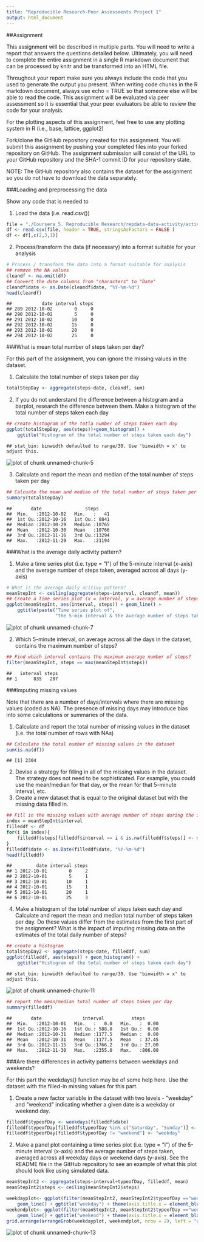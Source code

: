 ```yaml
---
title: "Reproducible Research-Peer Assessments Project 1"
output: html_document
---
```


##Assignment

This assignment will be described in multiple parts. You will need to write a report that answers the questions detailed below. Ultimately, you will need to complete the entire assignment in a single R markdown document that can be processed by knitr and be transformed into an HTML file.

Throughout your report make sure you always include the code that you used to generate the output you present. When writing code chunks in the R markdown document, always use echo = TRUE so that someone else will be able to read the code. This assignment will be evaluated via peer assessment so it is essential that your peer evaluators be able to review the code for your analysis.

For the plotting aspects of this assignment, feel free to use any plotting system in R (i.e., base, lattice, ggplot2)

Fork/clone the GitHub repository created for this assignment. You will submit this assignment by pushing your completed files into your forked repository on GitHub. The assignment submission will consist of the URL to your GitHub repository and the SHA-1 commit ID for your repository state.

NOTE: The GitHub repository also contains the dataset for the assignment so you do not have to download the data separately.

###Loading and preprocessing the data

Show any code that is needed to

1. Load the data (i.e. read.csv())


```r
file = "./Coursera_5. Reproducible Research/repdata-data-activity/activity.CSV"
df <- read.csv(file, header = TRUE, stringsAsFactors = FALSE )
df <- df[,c(2,3,1)]
```

2. Process/transform the data (if necessary) into a format suitable for your analysis

```r
# Process / transform the data into a format suitable for analysis
## remove the NA values
cleandf <- na.omit(df)
## Convert the date columns from "characters" to "Date"
cleandf$date <- as.Date(cleandf$date, "%Y-%m-%d")
head(cleandf)
```

```
##           date interval steps
## 289 2012-10-02        0     0
## 290 2012-10-02        5     0
## 291 2012-10-02       10     0
## 292 2012-10-02       15     0
## 293 2012-10-02       20     0
## 294 2012-10-02       25     0
```

###What is mean total number of steps taken per day?

For this part of the assignment, you can ignore the missing values in the dataset.

1. Calculate the total number of steps taken per day

```r
totalStepDay <- aggregate(steps~date, cleandf, sum)
```
2. If you do not understand the difference between a histogram and a barplot, research the difference between them. Make a histogram of the total number of steps taken each day

```r
## create histogram of the totla number of steps taken each day
ggplot(totalStepDay, aes(steps))+geom_histogram() + 
    ggtitle("Histogram of the total number of steps taken each day")
```

```
## stat_bin: binwidth defaulted to range/30. Use 'binwidth = x' to adjust this.
```

![plot of chunk unnamed-chunk-5](figure/unnamed-chunk-5-1.png) 

3. Calculate and report the mean and median of the total number of steps taken per day

```r
## Calcuate the mean and median of the total number of steps taken per day
summary(totalStepDay)
```

```
##       date                steps      
##  Min.   :2012-10-02   Min.   :   41  
##  1st Qu.:2012-10-16   1st Qu.: 8841  
##  Median :2012-10-29   Median :10765  
##  Mean   :2012-10-30   Mean   :10766  
##  3rd Qu.:2012-11-16   3rd Qu.:13294  
##  Max.   :2012-11-29   Max.   :21194
```
###What is the average daily activity pattern?

1. Make a time series plot (i.e. type = "l") of the 5-minute interval (x-axis) and the average number of steps taken, averaged across all days (y-axis)

```r
# What is the average daily acitivy pattern?
meanStepInt <- ceiling(aggregate(steps~interval, cleandf, mean))
## Create a time series plot (x = interval, y = average number of steps)
ggplot(meanStepInt, aes(interval, steps)) + geom_line() + 
    ggtitle(paste("Time series plot of", 
                  "the 5-min interval & the average number of steps taken across all days", sep = "\n"))
```

![plot of chunk unnamed-chunk-7](figure/unnamed-chunk-7-1.png) 

2. Which 5-minute interval, on average across all the days in the dataset, contains the maximum number of steps?

```r
## Find which interval contains the maximum average number of steps?
filter(meanStepInt, steps == max(meanStepInt$steps))
```

```
##   interval steps
## 1      835   207
```
###Imputing missing values

Note that there are a number of days/intervals where there are missing values (coded as NA). The presence of missing days may introduce bias into some calculations or summaries of the data.

1. Calculate and report the total number of missing values in the dataset (i.e. the total number of rows with NAs)

```r
## Calculate the total number of missing values in the dataset
sum(is.na(df))
```

```
## [1] 2304
```

2. Devise a strategy for filling in all of the missing values in the dataset. The strategy does not need to be sophisticated. For example, you could use the mean/median for that day, or the mean for that 5-minute interval, etc.
3. Create a new dataset that is equal to the original dataset but with the missing data filled in.

```r
## Fill in the missing values with average number of steps during the interval.
index = meanStepInt$interval
filleddf <- df
for(i in index){
    filleddf$steps[filleddf$interval == i & is.na(filleddf$steps)] <- meanStepInt$steps[meanStepInt$interval == i]
}
filleddf$date <- as.Date(filleddf$date, "%Y-%m-%d")
head(filleddf)
```

```
##         date interval steps
## 1 2012-10-01        0     2
## 2 2012-10-01        5     1
## 3 2012-10-01       10     1
## 4 2012-10-01       15     1
## 5 2012-10-01       20     1
## 6 2012-10-01       25     3
```


4. Make a histogram of the total number of steps taken each day and Calculate and report the mean and median total number of steps taken per day. Do these values differ from the estimates from the first part of the assignment? What is the impact of imputing missing data on the estimates of the total daily number of steps?

```r
## create a histogram
totalStepDay2 <- aggregate(steps~date, filleddf, sum)
ggplot(filleddf, aes(steps)) + geom_histogram() + 
    ggtitle("Histogram of the total number of steps taken each day")
```

```
## stat_bin: binwidth defaulted to range/30. Use 'binwidth = x' to adjust this.
```

![plot of chunk unnamed-chunk-11](figure/unnamed-chunk-11-1.png) 

```r
## report the mean/median total number of steps taken per day
summary(filleddf)
```

```
##       date               interval          steps       
##  Min.   :2012-10-01   Min.   :   0.0   Min.   :  0.00  
##  1st Qu.:2012-10-16   1st Qu.: 588.8   1st Qu.:  0.00  
##  Median :2012-10-31   Median :1177.5   Median :  0.00  
##  Mean   :2012-10-31   Mean   :1177.5   Mean   : 37.45  
##  3rd Qu.:2012-11-15   3rd Qu.:1766.2   3rd Qu.: 27.00  
##  Max.   :2012-11-30   Max.   :2355.0   Max.   :806.00
```

###Are there differences in activity patterns between weekdays and weekends?

For this part the weekdays() function may be of some help here. Use the dataset with the filled-in missing values for this part.

1. Create a new factor variable in the dataset with two levels - "weekday" and "weekend" indicating whether a given date is a weekday or weekend day.

```r
filleddf$typeofDay <- weekdays(filleddf$date)
filleddf$typeofDay[filleddf$typeofDay %in% c("Saturday", "Sunday")] <- "weekend"
filleddf$typeofDay[filleddf$typeofDay != "weekend"] <- "weekday"
```

2. Make a panel plot containing a time series plot (i.e. type = "l") of the 5-minute interval (x-axis) and the average number of steps taken, averaged across all weekday days or weekend days (y-axis). See the README file in the GitHub repository to see an example of what this plot should look like using simulated data.

```r
meanStepInt2 <- aggregate(steps~interval+typeofDay, filleddf, mean)
meanStepInt2$steps <- ceiling(meanStepInt2$steps)

weekdayplot<- ggplot(filter(meanStepInt2, meanStepInt2$typeofDay =="weekday"), aes(interval, steps)) + 
    geom_line() + ggtitle("weekday") + theme(axis.title.x = element_blank(), axis.title.y = element_blank())
weekendplot<- ggplot(filter(meanStepInt2, meanStepInt2$typeofDay =="weekend"), aes(interval, steps)) + 
    geom_line() + ggtitle("weekend") + theme(axis.title.x = element_blank(), axis.title.y = element_blank())
grid.arrange(arrangeGrob(weekdayplot, weekendplot, nrow = 2), left = "average number of steps", bottom = "5 min interval")
```

![plot of chunk unnamed-chunk-13](figure/unnamed-chunk-13-1.png) 


